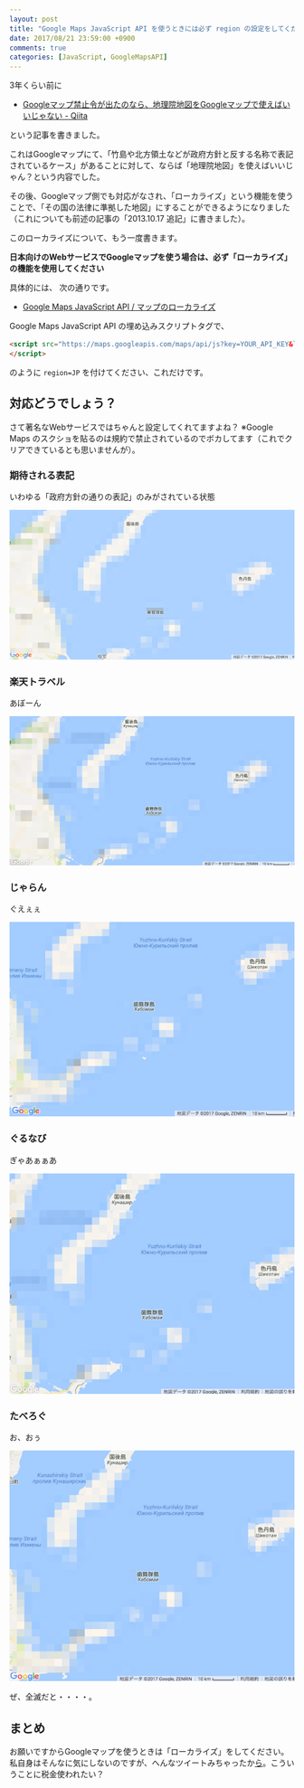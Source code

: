 ```yaml
---
layout: post
title: "Google Maps JavaScript API を使うときには必ず region の設定をしてくださいおねがいします"
date: 2017/08/21 23:59:00 +0900
comments: true
categories: [JavaScript, GoogleMapsAPI]
---
```

3年くらい前に
<!--more-->

* [Googleマップ禁止令が出たのなら、地理院地図をGoogleマップで使えばいいじゃない - Qiita](http://qiita.com/amay077/items/979dfc858a21c8bbb7a9)

という記事を書きました。

これはGoogleマップにて、「竹島や北方領土などが政府方針と反する名称で表記されているケース」があることに対して、ならば「地理院地図」を使えばいいじゃん？という内容でした。

その後、Googleマップ側でも対応がなされ、「ローカライズ」という機能を使うことで、「その国の法律に準拠した地図」にすることができるようになりました（これについても前述の記事の「2013.10.17 追記」に書きました）。

このローカライズについて、もう一度書きます。

**日本向けのWebサービスでGoogleマップを使う場合は、必ず「ローカライズ」の機能を使用してください**

具体的には、 次の通りです。

* [Google Maps JavaScript API / マップのローカライズ](https://developers.google.com/maps/documentation/javascript/localization?hl=ja)

Google Maps JavaScript API の埋め込みスクリプトタグで、

```html
<script src="https://maps.googleapis.com/maps/api/js?key=YOUR_API_KEY&language=ja&region=JP">
</script>
```
のように ``region=JP`` を付けてください、これだけです。

## 対応どうでしょう？

さて著名なWebサービスではちゃんと設定してくれてますよね？
※Google Maps のスクショを貼るのは規約で禁止されているのでボカしてます（これでクリアできているとも思いませんが）。

### 期待される表記

いわゆる「政府方針の通りの表記」のみがされている状態

![](/assets/images/posts/should_set_region_jp_to_googlemaps_01.png)

### 楽天トラベル

あぼーん

![](/assets/images/posts/should_set_region_jp_to_googlemaps_02.png)

### じゃらん

ぐえぇぇ

![](/assets/images/posts/should_set_region_jp_to_googlemaps_03.png)

### ぐるなび

ぎゃあぁぁあ

![](/assets/images/posts/should_set_region_jp_to_googlemaps_04.png)

### たべろぐ

お、おぅ

![](/assets/images/posts/should_set_region_jp_to_googlemaps_05.png)

ぜ、全滅だと・・・・。

## まとめ

お願いですからGoogleマップを使うときは「ローカライズ」をしてください。
私自身はそんなに気にしないのですが、へんなツイートみちゃったか[ら](https://twitter.com/yamazogaikuzo/status/899396971433086976)。こういうことに税金使われたい？
